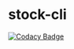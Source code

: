 # stock-cli

[![Codacy Badge](https://api.codacy.com/project/badge/Grade/cf35d7cb6c834df1b7ea8f108cadc0a2)](https://app.codacy.com/app/bhavanavenu/stock-cli?utm_source=github.com&utm_medium=referral&utm_content=bhavanavenu/stock-cli&utm_campaign=Badge_Grade_Dashboard)
